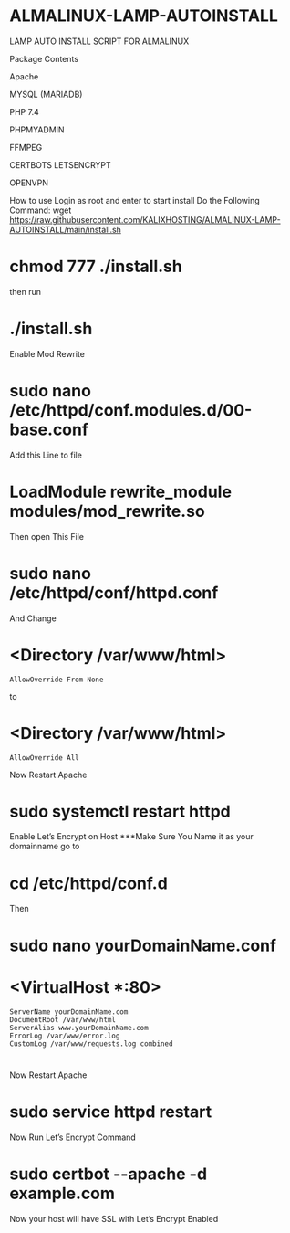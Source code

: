 # ALMALINUX-LAMP-AUTOINSTALL

LAMP AUTO INSTALL SCRIPT FOR ALMALINUX

Package Contents

Apache

MYSQL (MARIADB)

PHP 7.4

PHPMYADMIN

FFMPEG

CERTBOTS LETSENCRYPT

OPENVPN

How to use
Login as root and enter to start install
Do the Following Command:
wget https://raw.githubusercontent.com/KALIXHOSTING/ALMALINUX-LAMP-AUTOINSTALL/main/install.sh
# chmod 777 ./install.sh 
then run 

# ./install.sh


Enable Mod Rewrite

# sudo nano /etc/httpd/conf.modules.d/00-base.conf


Add this Line to file

# LoadModule rewrite_module modules/mod_rewrite.so

Then open This File
# sudo nano /etc/httpd/conf/httpd.conf

And Change 

# <Directory /var/www/html>
    AllowOverride From None
 </Directory>
 
 to
 # <Directory /var/www/html>
    AllowOverride All
 </Directory>

Now Restart Apache
# sudo systemctl restart httpd


Enable Let’s Encrypt on Host
***Make Sure You Name it as your domainname 
go to
# cd /etc/httpd/conf.d
Then 
# sudo nano yourDomainName.conf 

# 
# <VirtualHost *:80>
    ServerName yourDomainName.com
    DocumentRoot /var/www/html
    ServerAlias www.yourDomainName.com
    ErrorLog /var/www/error.log
    CustomLog /var/www/requests.log combined
# </VirtualHost>

Now Restart Apache
# sudo service httpd restart  

Now Run Let’s Encrypt Command
# sudo certbot --apache -d example.com

Now your host will have SSL with Let’s Encrypt Enabled
